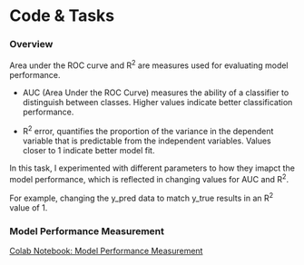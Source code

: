 # Code & Tasks

### Overview

Area under the ROC curve and R<sup>2</sup> are measures used for evaluating model performance.

- AUC (Area Under the ROC Curve) measures the ability of a classifier to distinguish between classes. Higher values indicate better classification performance.

- R<sup>2</sup> error, quantifies the proportion of the variance in the dependent variable that is predictable from the independent variables. Values closer to 1 indicate better model fit.

In this task, I experimented with different parameters to how they imapct the model performance, which is reflected in changing values for AUC and R<sup>2</sup>.

For example, changing the y_pred data to match y_true results in an R<sup>2</sup> value of 1.

### Model Performance Measurement
<a href="https://colab.research.google.com/drive/1XIpIBDODbqEBwcVd2B3X8epx12f2OGOE" target="_blank">Colab Notebook: Model Performance Measurement</a>
<br/>